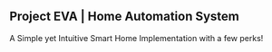 ## Project EVA  | Home Automation System
A Simple yet Intuitive Smart Home Implementation with a few perks!

